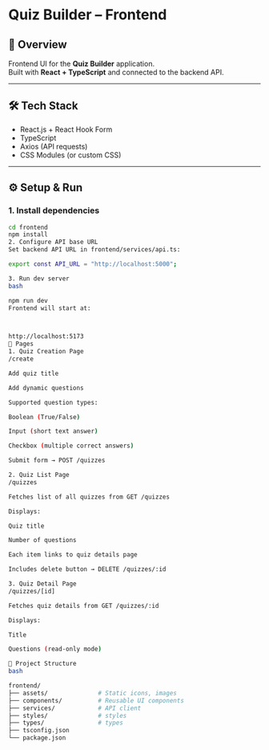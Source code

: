 # Quiz Builder – Frontend

## 🚀 Overview
Frontend UI for the **Quiz Builder** application.  
Built with **React + TypeScript** and connected to the backend API.  

---

## 🛠 Tech Stack
- React.js + React Hook Form
- TypeScript
- Axios (API requests)
- CSS Modules (or custom CSS)

---

## ⚙️ Setup & Run

### 1. Install dependencies
```bash
cd frontend
npm install
2. Configure API base URL
Set backend API URL in frontend/services/api.ts:

export const API_URL = "http://localhost:5000";

3. Run dev server
bash

npm run dev
Frontend will start at:



http://localhost:5173
📌 Pages
1. Quiz Creation Page
/create

Add quiz title

Add dynamic questions

Supported question types:

Boolean (True/False)

Input (short text answer)

Checkbox (multiple correct answers)

Submit form → POST /quizzes

2. Quiz List Page
/quizzes

Fetches list of all quizzes from GET /quizzes

Displays:

Quiz title

Number of questions

Each item links to quiz details page

Includes delete button → DELETE /quizzes/:id

3. Quiz Detail Page
/quizzes/[id]

Fetches quiz details from GET /quizzes/:id

Displays:

Title

Questions (read-only mode)

📂 Project Structure
bash

frontend/
├── assets/              # Static icons, images
├── components/          # Reusable UI components
├── services/            # API client
├── styles/              # styles
├── types/               # types   
├── tsconfig.json
└── package.json